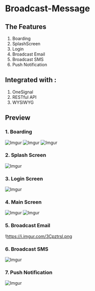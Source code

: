 # Broadcast-Message

## The Features
1. Boarding
2. SplashScreen
3. Login
4. Broadcast Email
5. Broadcast SMS
6. Push Notification

## Integrated with :
1. OneSignal
2. RESTful API
3. WYSIWYG

## Preview

### 1. Boarding
![Imgur](https://i.imgur.com/WW7TsOIl.png)
![Imgur](https://i.imgur.com/psLEvXWl.png)
![Imgur](https://i.imgur.com/ZdRFW9Fl.png)

### 2. Splash Screen
![Imgur](https://i.imgur.com/jasUouHl.png)

### 3. Login Screen
![Imgur](https://i.imgur.com/9v52bNzl.png)

### 4. Main Screen
![Imgur](https://i.imgur.com/zaCZzEtl.png)
![Imgur](https://i.imgur.com/tmwI9fUl.png)

### 5. Broadcast Email
!https://i.imgur.com/3Cpztrsl.png

### 6. Broadcast SMS
![Imgur](https://i.imgur.com/T8Dmd15l.png)

### 7. Push Notification
![Imgur](https://i.imgur.com/uxlQSkOl.png)
